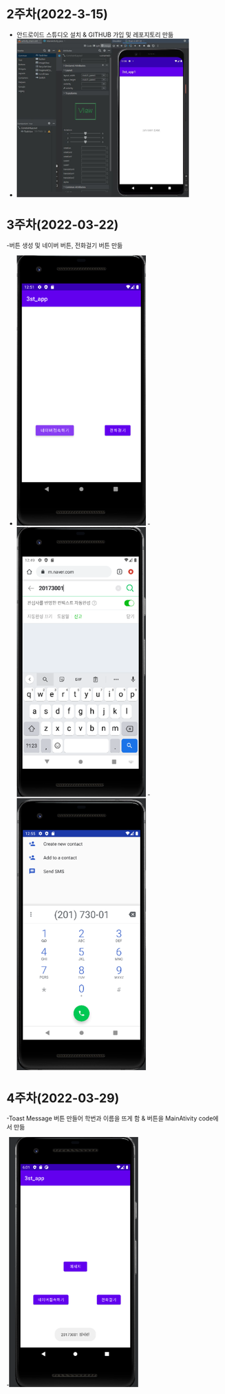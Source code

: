 # 2주차(2022-3-15)
- 안드로이드 스튜디오 설치 & GITHUB 가입 및 레포지토리 만듦
- <img width="400" height="" src="./pic/2st.PNG"><lmg>

# 3주차(2022-03-22)
  -버튼 생성 및 네이버 버튼, 전화걸기 버튼 만듦 
- <img width = "300" height = "" src=pic/첫화면.PNG><img> - <img width = "300" height = "625" src=pic/네이버.PNG><img> - <img width = "300" height = "" src=pic/전화걸기.PNG><img>
  
# 4주차(2022-03-29)
  -Toast Message 버튼 만들어 학번과 이름을 뜨게 함 & 버튼을 MainAtivity code에서 만듦
  
  -<img width ="300" height="" src=pic/메세지1.PNG><img>
  
